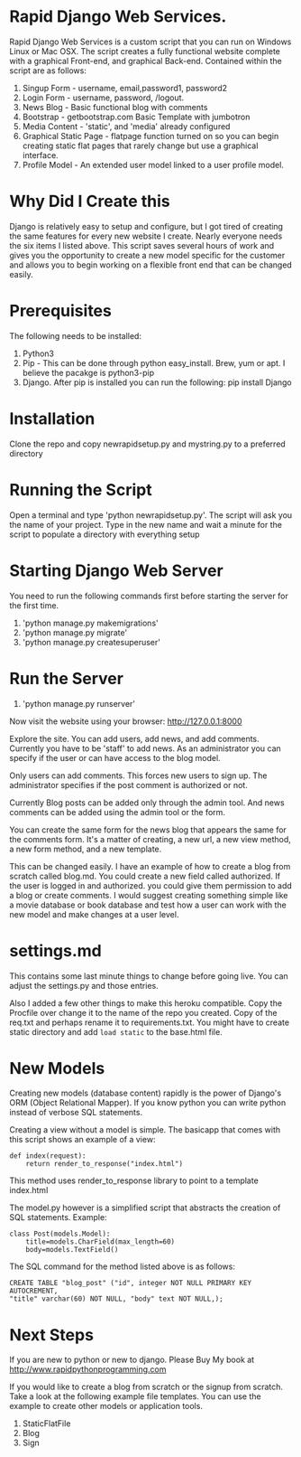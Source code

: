 # Rapid Django Web Services.

Rapid Django Web Services is a custom script that you can run on Windows
Linux or Mac OSX. The script creates a fully functional website complete
with a graphical Front-end, and graphical Back-end. Contained within
the script are as follows:
 
1. Singup Form - username, email,password1, password2
2. Login Form - username, password, /logout.
3. News Blog - Basic functional blog with comments
4. Bootstrap - getbootstrap.com Basic Template with jumbotron 
5. Media Content - 'static', and 'media' already configured
6. Graphical Static Page - flatpage function turned on so you can begin creating static flat pages that rarely change but use a graphical interface.
6. Profile Model - An extended user model linked to a user profile model.

# Why Did I Create this

Django is relatively easy to setup and configure, but I got tired of 
creating the same features for every new website I create. Nearly everyone
needs the six items I listed above. This script saves several hours of work and gives you the opportunity to create a new model specific for the customer and allows you to begin working on a flexible front end that can be changed easily. 

# Prerequisites

The following needs to be installed:

1. Python3
2. Pip - This can be done through python easy\_install. Brew, yum or apt. I believe the pacakge is python3-pip
3. Django. After pip is installed you can run the following:
	pip install Django

# Installation

Clone the repo and copy newrapidsetup.py and mystring.py to a preferred directory

# Running the Script

Open a terminal and type 'python newrapidsetup.py'. The script will ask you
the name of your project. Type in the new name and wait a minute for the
script to populate a directory with everything setup

# Starting Django Web Server

You need to run the following commands first before starting the server
for the first time. 

1. 'python manage.py makemigrations'
2. 'python manage.py migrate'
3. 'python manage.py createsuperuser'

# Run the Server

1. 'python manage.py runserver'

Now visit the website using your browser: http://127.0.0.1:8000

Explore the site. You can add users, add news, and add comments. Currently
you have to be 'staff' to add news. As an administrator you can specify if the 
user or can have access to the blog model. 

Only users can add comments. This forces new users to sign up. The administrator specifies if the post comment is authorized or not.

Currently Blog posts can be added only through the admin tool. And news 
comments can be added using the admin tool or the form. 

You can create the same form for the news blog that appears the same for 
the comments form. It's a matter of creating, a new url, a new view method,
a new form method, and a new template.

This can be changed easily. I have an example of how to create a blog from scratch called blog.md. You could create a new field called authorized. If the user is logged in and authorized. you could give them permission to add a blog or create comments. 
I would suggest creating something simple like a movie database or book database and test how a user can work with the new model and make changes at a user level.

# settings.md 

This contains some last minute things to change before going live. You can adjust the settings.py and those entries. 

Also I added a few other things to make this heroku compatible. Copy the Procfile over change it to the name of the repo you created. Copy of the req.txt and perhaps rename it to requirements.txt. You might have to create static directory
and add `load static` to the base.html file. 

# New Models

Creating new models (database content) rapidly is the power of Django's ORM (Object Relational Mapper). If you know python you can write python instead of
verbose SQL statements. 

Creating a view without a model is simple. The basicapp that comes with 
this script shows an example of a view: 

```
def index(request):
	return render_to_response("index.html")
```

This method uses render\_to\_response library to point to a template index.html

The model.py however is a simplified script that abstracts the creation of SQL statements. Example:

```
class Post(models.Model):
	title=models.CharField(max_length=60)
	body=models.TextField()
```

The SQL command for the method listed above is as follows:

```
CREATE TABLE "blog_post" ("id", integer NOT NULL PRIMARY KEY AUTOCREMENT,
"title" varchar(60) NOT NULL, "body" text NOT NULL,); 
```

# Next Steps

If you are new to python or new to django. Please Buy My book at http://www.rapidpythonprogramming.com

If you would like to create a blog from scratch or the signup from scratch. Take a look at the following example file templates. You can use the example
to create other models or application tools. 

1. StaticFlatFile
2. Blog
3. Sign



